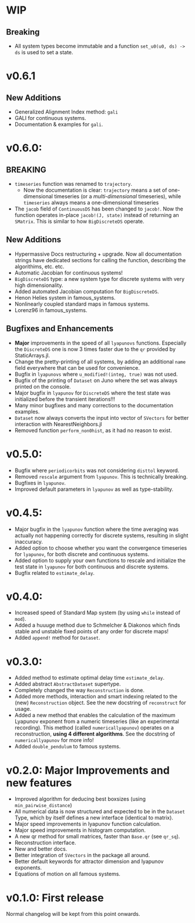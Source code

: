 # WIP
## Breaking
* All system types become immutable and a function
  `set_u0(u0, ds) -> ds` is used to set a state.


# v0.6.1
## New Additions
* Generalized Alignment Index method: `gali`
* GALI for continuous systems.
* Documentation & examples for `gali`.

# v0.6.0:
## BREAKING
* `timeseries` function was renamed to `trajectory`.
    * Now the documentation is clear: `trajectory` means a set of one-dimensional
      timeseries (or a *multi-dimensional* timeseries), while `timeseries`
      always means a one-dimensional timeseries
* The `jacob` field of `ContinuousDS` has been changed to `jacob!`. Now the function
  operates in-place `jacob!(J, state)` instead of returning an `SMatrix`. This
  is similar to how `BigDiscreteDS` operate.

## New Additions
* Hypermassive Docs restructuring + upgrade. Now all documentation strings have dedicated
  sections for calling the function, describing the algorithims, etc. etc.
* Automatic Jacobian for continuous systems!
* `BigDiscreteDS` type: a new system type for discrete systems with very high dimensionality.
* Added automated Jacobian computation for `BigDiscreteDS`.
* Henon Helies system in famous_systems.
* Nonlinearly coupled standard maps in famous systems.
* Lorenz96 in famous_systems.


## Bugfixes and Enhancements
* **Major** improvements in the speed of all `lyapunovs` functions. Especially the `DiscreteDS` one is now 3 times faster due to the `qr` provided by StaticArrays.jl.
* Change the pretty-printing of all systems, by adding an additional
  `name` field everywhere that can be used for convenience.
* Bugfix in `lyapunovs` where `u_modified!(integ, true)` was not used.
* Bugfix of the printing of `Dataset` on Juno where the set was always printed
  on the console.
* Major bugfix in `lyapunov` for `DiscreteDS` where the test state was initialized
  before the transient iterations!!!
* Many minor bugfixes and many corrections to the documentation examples.
* `Dataset` now always converts the input into vector of `SVectors` for better
  interaction with NearestNeighbors.jl
* Removed function `perform_non0hist`, as it had no reason to exist.


# v0.5.0:
* Bugfix where `periodicorbits` was not considering `disttol` keyword.
* Removed `rescale` argument from `lyapunov`. This is technically breaking.
* Bugfixes in `lyapunov`.
* Improved default parameters in `lyapunov` as well as type-stability.

# v0.4.5:
* Major bugfix in the `lyapunov` function where the time averaging was actually
  not happening correctly for discrete systems, resulting in slight inaccuracy.
* Added option to choose whether you want the convergence timeseries for `lyapunov`,
  for both discrete and continuous systems.
* Added option to supply your own functions to rescale and initialize the test
  state in `lyapunov` for both continuous and discrete systems.
* Bugfix related to `estimate_delay`.

# v0.4.0:
* Increased speed of Standard Map system (by using `while` instead of `mod`).
* Added a huuuge method due to Schmelcher & Diakonos which finds stable and
  unstable fixed points of any order for discrete maps!
* Added `append!` method for `Dataset`.

# v0.3.0:
* Added method to estimate optimal delay time `estimate_delay`.
* Added abstract `AbstractDataset` supertype.
* Completely changed the way `Reconstruction` is done.
* Added more methods, interaction and smart indexing related to the (new)
  `Reconstruction` object. See the new docstring of `reconstruct` for usage.
* Added a new method that enables the calculation of the maximum Lyapunov
  exponent from a numeric timeseries (like an experimental recording).
  This method (called `numericallyapunov`) operates on a reconstruction, **using
  4 different algorithms**. See the docstring of `numericallyapunov` for
  more info!
* Added `double_pendulum` to famous systems.

# v0.2.0: Major Improvements and new features
+ Improved algorithm for deducing best boxsizes (using `min_pairwise_distance`)
+ All numerical data is now structured and expected to be in the `Dataset` Type,
  which by itself defines a new interface (identical to matrix).
+ Major speed improvements in lyapunov function calculation.
+ Major speed improvements in histogram computation.
+ A new qr method for small matrices, faster than `Base.qr` (see `qr_sq`).
+ Reconstruction interface.
+ New and better docs.
+ Better integration of `SVectors` in the package all around.
+ Better default keywords for attractor dimension and lyapunov exponents.
+ Equations of motion on all famous systems.

# v0.1.0: First release
Normal changelog will be kept from this point onwards.

